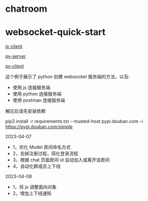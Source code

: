 # chatroom

# websocket-quick-start

[js-client](https://socket.io/docs/v4/client-api/ '')

[py-server](https://flask-socketio.readthedocs.io/en/latest/getting_started.html#initialization '')

[py-client](https://python-socketio.readthedocs.io/en/latest/client.html '') 


这个例子展示了 python 创建 websocket 服务端的方法，以及: 

- 使用 js 连接服务端
- 使用 python 连接服务端
- 使用 postman 连接服务端

解压后请先安装依赖

pip3 install -r requirements.txt --trusted-host pypi.douban.com -i https://pypi.douban.com/simple


2023-04-07
- 1，优化 Model 房间命名方式
- 2，去掉注册过程，简化登录流程
- 3，根据 chat 页面房间 id 自动加入或离开该房间
- 4，自动化群成员上下线


2023-04-08
- 1，将 js 调整面向对象
- 2，增加上下线通知